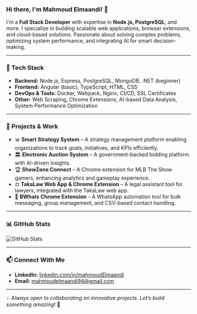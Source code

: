 ### Hi there, I'm Mahmoud Elmaandi! 👋

I'm a **Full Stack Developer** with expertise in **Node.js, PostgreSQL**, and more. I specialize in building scalable web applications, browser extensions, and cloud-based solutions. Passionate about solving complex problems, optimizing system performance, and integrating AI for smart decision-making.

---

### 🔧 Tech Stack

- **Backend:** Node.js, Express, PostgreSQL, MongoDB, .NET (beginner)
- **Frontend:** Angular (basic), TypeScript, HTML, CSS
- **DevOps & Tools:** Docker, Webpack, Nginx, CI/CD, SSL Certificates
- **Other:** Web Scraping, Chrome Extensions, AI-based Data Analysis, System Performance Optimization

---

### 🚀 Projects & Work
- 📊 **Smart Strategy System** – A strategy management platform enabling organizations to track goals, initiatives, and KPIs efficiently.
- 🏛 **Electronic Auction System** – A government-backed bidding platform with AI-driven insights.
- 🏆 **ShowZone Connect** – A Chrome extension for MLB The Show gamers, enhancing analytics and gameplay experience.
- ⚖️ **TakaLaw Web App & Chrome Extension** – A legal assistant tool for lawyers, integrated with the TakaLaw web app.
- 💬 **BWhats Chrome Extension** – A WhatsApp automation tool for bulk messaging, group management, and CSV-based contact handling.
---

### 📊 GitHub Stats

![GitHub Stats](https://github-readme-stats.vercel.app/api?username=mahmoudElmaandi&show_icons=true&theme=dark)

---

### 📫 Connect With Me

- **LinkedIn:** [linkedin.com/in/mahmoudElmaandi](#)
- **Email:** [mahmoudelmaandi94@gmail.com
](mailto:mahmoudelmaandi94@gmail.com
)
---

💡 *Always open to collaborating on innovative projects. Let’s build something amazing!* 🚀
